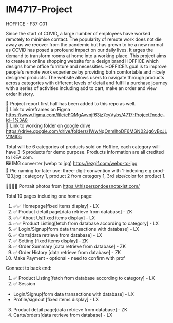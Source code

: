 # IM4717-Project 

HOFFICE - F37 G01

Since the start of COVID, a large number of employees have worked remotely to minimise contact. The popularity of remote work does not die away as we recover from the pandemic but has grown to be a new normal as COVID has posed a profound impact on our daily lives. It urges the demand to transform rooms at home into a working place.
This project aims to create an online shopping website for a design brand HOFFICE which designs home office furniture and necessities. HOFFICE’s goal is to improve people's remote work experience by providing both comfortable and nicely designed products.
The website allows users to navigate through products across categories with different levels of detail and fulfill a purchase journey with a series of activities including add to cart, make an order and view order history.


📄 Project report first half has been added to this repo as well.<br>
🔗 Link to wireframes on Figma https://www.figma.com/file/eFQMgAvvnjf63jz7cyVybs/4717-Project?node-id=1%3A8 <br>
🔗 Link to working folder on google drive https://drive.google.com/drive/folders/1WwNqOnmlhoDF6MGN02Jg6vBxJLV1MI05 <br>

Total will be 6 categories of products sold on Hoffice, each category will have 3-5 products for demo purpose. Products information are all credited to IKEA.com.<br>
🖼 IMG converter (webp to jpg) https://ezgif.com/webp-to-jpg <br>
📝 Pic naming for later use: three-digit-convention with 1-indexing e.g.prod-123.jpg : category 1, product 2 from category 1, 3rd size/color for product 1. <br>

🙎‍♀️🙍‍♂️ Portrait photos from https://thispersondoesnotexist.com/ <br>

Total 10 pages including one home page:
1. ✅✅ Homepage[fixed items display] - LX
2. ✅ Product detail page[data retrieve from database] - ZK
3. ✅✅ About Us[fixed items display] - LX
4. ✅✅ Product Listing[fetch from database according to category] - LX
5. ✅ Login/Signup[form data transactions with database] - LX
6. ✅ Carts[data retrieve from database] - LX
7. ✅ Setting [fixed items display] - ZK
8. ✅ Order Summary [data retrieve from database] - ZK
9. ✅ Order History [data retrieve from database] - ZK
10. Make Payment - optional - need to confirm with prof

Connect to back end:
1. ✅ Product Listing[fetch from database according to category] - LX
2. ✅ Session
  + Login/Signup[form data transactions with database] - LX
  + Profile/signout [fixed items display] - LX
3. Product detail page[data retrieve from database] - ZK
4. Carts/orders[data retrieve from database] - LX 





